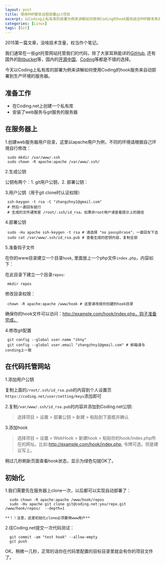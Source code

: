 ```yaml
---
layout: post
title: 使用PHP脚本远程部署git项目
excerpt: 以Coding上私有库的部署为例来讲解如何使用Coding的hook服务结合PHP脚本来自动部署到生产环境的服务器
categories: [Linux]
tags: [Git]
---
```


2015第一篇文章，没啥技术含量，权当作个笔记。

我们通常在一些git托管网站托管我们的代码，除了大家耳熟能详的[GitHub](https://github.com), 还有国外的[Bitbucket](https://bitbucket.org/)等，国内的[开源中国](http://git.oschina.net/)、[Coding](https://coding.net/)等都是不错的选择。

今天以Coding上私有库的部署为例来讲解如何使用Coding的hook服务来自动部署到生产环境的服务器。

## 准备工作

- 在Coding.net上创建一个私有库
- 安装了web服务与git服务的服务器

## 在服务器上

1.创建web服务器用户目录，这里以apache用户为例，不同的环境请根据自己环境自行修改：

```shell
 sudo mkdir /var/www/.ssh
 sudo chown -R apache:apache /var/www/.ssh/
```

2.生成公钥

公钥有两个：1. git用户公钥，2. 部署公钥：

3.用户公钥（用于git clone时认证权限）

```shell
 ssh-keygen -t rsa -C "zhangzhny1@gmail.com"
 # 然后一直回车就行
 # 生成的文件通常是 /root/.ssh/id_rsa，如果非root用户请查看提示上的路径
```

4.部署公钥

```shell
 sudo -Hu apache ssh-keygen -t rsa # 请选择 "no passphrase"，一直回车下去
 sudo cat /var/www/.ssh/id_rsa.pub # 查看生成的密钥内容，复制全部
```

5.准备钩子文件

  在你的www目录建立一个目录`hook`, 里面放上一个php文件`index.php`，内容如下：
  
  <script src="https://gist.github.com/overtrue/0bf1cd704bf804de2e2c.js"></script>
  
  在此目录下建立一个目录`repos`:
  
```shell
 mkdir repos
```
  
  修改目录权限：
  
```shell
 chown -R apache:apache /www/hook # 这里请改成你创建的hook目录
```
  
  确保你的hook文件可以访问：http://example.com/hook/index.php，钩子准备完成。

4.修改git配置

```shell
 git config --global user.name "zhny" 
 git config --global user.email "zhangzhny1@gmail.com" # 邮箱请与conding上一致
```

## 在代码托管网站

1.添加用户公钥

  复制上面的`/root/.ssh/id_rsa.pub`的内容到个人设置页`https://coding.net/user/setting/keys`添加即可

2.复制`/var/www/.ssh/id_rsa.pub`的内容并添加到Coding.net公钥:

  > 选择项目 > 设置 > 部署公钥 > 新建 > 粘贴到下面框并确认

3.添加hook

  > 选择项目 > 设置 > WebHook > 新建hook > 粘贴你的hook/index.php所在的网址。比如:http://example.com/hook/index.php, 令牌可选，但是建议写上。

  稍过几秒刷新页面查看hook状态，显示为绿色勾就OK了。

## 初始化

1.我们需要先在服务器上clone一次，以后都可以实现自动部署了：

```shell
  sudo chown -R apache:apache /www/hook/repos
  sudo -Hu apache git clone git@coding.net:you/repo.git /www/hook/repos/  --depth=1
```
    **！！注意，这里初始化clone必须要用www用户**

2.往Coding.net提交一次代码测试：
  
```shell
  git commit -am "test hook" --allow-empty
  git push 
```

OK，稍微一几秒，正常的话你在代码里配置的目标目录里就会有你的项目文件了。

